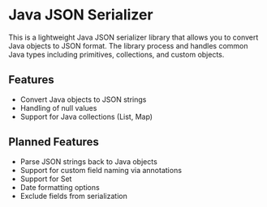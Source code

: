 # Java JSON Serializer
This is a lightweight Java JSON serializer library that allows you to convert Java objects to JSON format. The library process and handles common Java types including primitives, collections, and custom objects.

## Features
* Convert Java objects to JSON strings
* Handling of null values
* Support for Java collections (List, Map)

## Planned Features
* Parse JSON strings back to Java objects
* Support for custom field naming via annotations
* Support for Set
* Date formatting options
* Exclude fields from serialization
